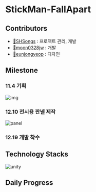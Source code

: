 # StickMan-FallApart


## Contributors

- [🔗SHSongs](https://github.com/SHSongs) : 프로젝트 관리, 개발
- [🔗moon0328jw](https://github.com/moon0328jw) : 개발
- [🔗eunjongyeop](https://github.com/eunjongyeop) : 디자인


## Milestone 

### 11.4 기획
![img](https://user-images.githubusercontent.com/48788892/71762852-431e4800-2f18-11ea-9b6e-e03376a64138.png)

### 12.10 전시용 판넬 제작
![panel](https://user-images.githubusercontent.com/48788892/71762827-f2a6ea80-2f17-11ea-9374-3fb09cedb569.png)

### 12.19 개발 착수

## Technology Stacks
![unity](https://user-images.githubusercontent.com/48788892/71762840-26821000-2f18-11ea-8523-3765e20e71ea.png)


## Daily Progress

